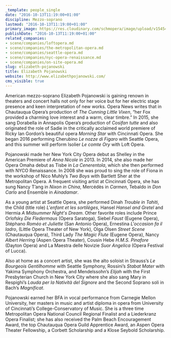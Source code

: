 ```yaml
---
_template: people_single
date: "2016-10-13T11:19:00+01:00"
discipline: Mezzo-soprano
lastmod: "2016-10-13T11:19:00+01:00"
primary_image: https://res.cloudinary.com/schmopera/image/upload/v1545409169/media/webhook-uploads/1476353721765/7262a3_0b5e080856e44d39bbc32274dc0d40b0.jpg.jpg
publishDate: "2016-10-13T11:19:00+01:00"
related_companies:
- scene/companies/loftopera.md
- scene/companies/the-metropolitan-opera.md
- scene/companies/seattle-opera.md
- scene/companies/nyc-opera-renaissance.md
- scene/companies/on-site-opera.md
slug: elizabeth-pojanowski
title: Elizabeth Pojanowski
website: http://www.elizabethpojanowski.com/
cms_visible: true
---
```


American mezzo-soprano Elizabeth Pojanowski is gaining renown in theaters and concert halls not only for her voice but for her electric stage presence and keen interpretation of new works. Opera News writes that in Chautauqua Opera’s production of *The Cunning Little Vixen*, “her Fox provided a charming love interest and a warm, clear timbre.”  In 2015, she sang Dorabella in Annapolis Opera’s production of *Cosìfan tutte* and also originated the role of Sadie in the critically acclaimed world premiere of Ricky Ian Gordon’s beautiful opera *Morning Star* with Cincinnati Opera.  She began 2016 performing Cherubino *Le nozze di Figaro* with Seattle Opera, and this summer will perform Isolier *Le comte Ory* with Loft Opera.

Pojanowski made her New York City Opera debut as Shelley in the American Premiere of *Anna Nicole* in 2013.  In 2014, she also made her Opera Omaha debut as Tisbe in *La Cenerentola*, which she then performed with NYCO Renaissance.  In 2008 she was proud to sing the role of Fiona in the workshop of Nico Muhly’s *Two Boys* with Bartlett Sher at the Metropolitan Opera.  A frequent visiting artist at Cincinnati Opera, she has sung Nancy T’ang in *Nixon in China*, Mercédès in *Carmen*, Tebaldo in *Don Carlo* and Ensemble in *Ainadamar*.

As a young artist at Seattle Opera, she performed Dinah *Trouble in Tahiti*, the Child (title role) *L'enfant et les sortilèges*, Hansel *Hansel and Gretel* and Hermia *A Midsummer Night's Dream*.  Other favorite roles include Prince Orlofsky *Die Fledermaus* (Opera Saratoga), Siebel *Faust* (Eugene Opera), Stéphano *Roméo et Juliette* (San Antonio Opera), Ernestina *L'occasion fa il ladro*, (Little Opera Theater of New York), Olga Olsen *Street Scene* (Chautauqua Opera), Third Lady *The Magic Flute* (Eugene Opera), Nancy *Albert Herring* (Aspen Opera Theater), Cousin Hebe *H.M.S. Pinafore* (Dayton Opera) and La Maestra delle Novizie *Suor Angelica* (Opera Festival of Lucca).

Also at home as a concert artist, she was the alto soloist in Strauss’s *Le Bourgeois Gentilhomme* with Seattle Symphony, Rossini’s *Stabat Mater* with Yakima Symphony Orchestra, and Mendelssohn’s *Elijah* with the First Presbyterian Church in New York City where she also sang Mary in Respighi’s *Lauda per la Natività del Signore* and the Second Soprano soli in Bach’s *Magnificat*.

Pojanowski earned her BFA in vocal performance from Carnegie Mellon University, her masters in music and artist diploma in opera from University of Cincinnati’s College-Conservatory of Music.  She is a three time Metropolitan Opera National Council Regional Finalist and a Liederkranz Opera Finalist; she has also received the Palm Beach Encouragement Award, the top Chautauqua Opera Guild Apprentice Award, an Aspen Opera Theater Fellowship, a Corbett Scholarship and a Klose Seybold Scholarship.
